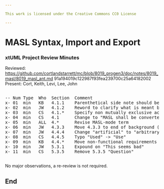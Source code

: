 ```yaml
---

This work is licensed under the Creative Commons CC0 License

---
```


# MASL Syntax, Import and Export
### xtUML Project Review Minutes

Reviewed:  https://github.com/cortlandstarrett/mc/blob/8019_progen3/doc/notes/8019_masl/8019_masl_ant.md 91a194019c122987f93fea239700c25a64182002  
Present:  Cort, Keith, Levi, Lee, John

<pre>

-- Num Type  Who  Section  Comment
x- 01  min   KB   4.1.1    Parenthetical side note should be moved to analysis (5) section  
x- 02  min   JW   4.1.2    Reword to clarify what is meant by "opaque behavior"  
x- 03  min   CS   4.1.*    Specify non mutually exclusive activity behavior  
x- 04  min   CS   4.1      Change to "MASL shall be converted to xtUML" from "MASL shall be imported into BridgePoint"  
x- 05  min   ALL  4.*      Revise MASL-mode term  
x- 06  min   JW   4.3.3    Move 4.3.3 to end of background (3) section  
x- 07  min   JW   4.4.4    Change "artificial" to "arbitrary"  
x- 08  min   CS   4.4.5    Typo "Used" -> "Use"  
x- 09  min   KB   4.4.*    Move non-functional requirements to design note  
x- 10  min   JW   5.3.1    Expound on "This seems bad"  
x- 11  min   CS   5.3.5    Remove 5.3.5 "Question"  

</pre>
   
No major observations, a re-review is not required.


End
---
